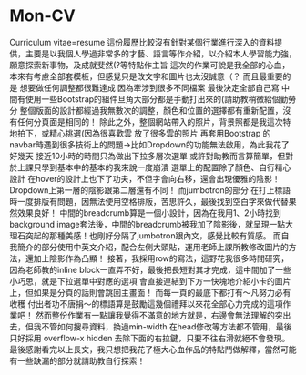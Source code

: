 # Mon-CV
Curriculum vitae=resume
這份履歷比較沒有針對某個行業進行深入的資料提供，主要是以我個人學過非常多的才藝、語言等作介紹，以介紹本人學習能力強，願意探索新事物，及成就斐然(?等特點作主旨
這次的作業可說是我全部的心血，本來有考慮全部套模板，但感覺只是改文字和圖片也太沒誠意（？
而且最重要的是 想要做任何調整都很難達成 因為牽涉到很多不同檔案
最後決定全部自己寫 中間有使用一些Bootstrap的組件旦角大部分都是手動打出來的(請助教稍微給個勤勞分
整個版面的設計都經過我無數次的調整，顏色和位置的選擇都有重新配置，沒有任何分頁面是相同的！
除此之外，整個網站帶入的照片，背景照都是我這次特地拍下，或精心挑選(因為很喜歡雲 放了很多雲的照片
再套用Bootstrap 的navbar時遇到很多技術上的問題->比如Dropdown的功能無法啟用，為此我花了好幾天 接近10小時的時間只為做出下拉多層次選單
或許對助教而言算簡單，但對於上課只學到基本中的基本的我來說一度崩潰
選單上的配置除了顏色、自行精心設計 在hover的設計上也下了功夫，不但字會向右移，還會出現優雅的陰影！Dropdown上第一層的陰影跟第二層還有不同！
而jumbotron的部分 在打上標語時一度排版有問題，因無法使用空格排版，苦思許久，最後找到空白字來做代替果然效果良好！
中間的breadcrumb算是一個小設計，因為在我用1、2小時找到background image套法後，中間的breadcrumb被我加了陰影後，就呈現一點大理石突起的那種美感！也剛好分隔了jumbotron跟內文，感覺比較有質感。
而自我簡介的部分使用中英文介紹，配合左側大頭貼，運用老師上課所教修改圖片的方法，還加上陰影作為凸顯！
接著，我採用row的寫法，這野花我很多時間研究，因為老師教的inline block一直弄不好，最後把長短對其才完成，這中間加了一些小巧思，就是下拉選單中對應的選項
會直接連結到下方一快塊地介紹小卡的圖片上，但如果是分頁的話則會跳回主畫面！
而每一頁的最底下都打有～凡努力必有收穫 付出者功不唐捐～的標語算是鼓勵這幾個禮拜以來花全部心力完成的這項作業吧！
然而整份作業有一點讓我覺得不滿意的地方就是，右邊會無法理解的突出去，但我不管如何搜尋資料，換過min-width 在head修改等方法都不管用，最後只好採用
overflow-x hidden 去除下面的右拉鍵，只要不往右滑就絕不會發現。
最後感謝看完以上長文，我只想把我花了極大心血作品的特點鬥做解釋，當然可能有一些缺漏的部分就請助教自行探索！

